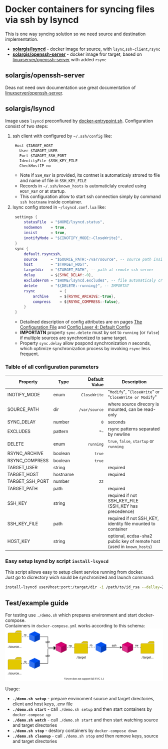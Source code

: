 # Docker containers for syncing files via ssh by lsyncd

This is one way syncing solution so we need source and destination implementation.
* **[solargis/lsyncd](https://hub.docker.com/r/solargis/lsyncd)** - docker image for source, with `lsync`,`ssh-client`,`rsync`
* **[solargis/openssh-server](https://hub.docker.com/r/solargis/openssh-server)** - docker image fror target, based on [linuxserver/openssh-server](https://github.com/linuxserver/docker-openssh-server) with added `rsync`


## solargis/openssh-server
Deas not need own documentation use great documentation of [linuxserver/openssh-server](https://hub.docker.com/r/linuxserver/openssh-server).


## solargis/lsyncd
Image uses `lsyncd` preconfiured by [docker-entrypoint.sh](./docker-bin/docker-entrypoint.sh).
Configuration consist of two steps:
1. ssh client with configured by `~/.ssh/config` like:
   ```SSH Config
    Host $TARGET_HOST
      User $TARGET_USER
      Port $TARGET_SSH_PORT
      IdentityFile $SSH_KEY_FILE
      CheckHostIP no
   ```
   * Note if `SSH_KEY` is provided, its contnet is automaticaly strored to file and name of file in `SSH_KEY_FILE`
   * Records in `~/.ssh/known_hosts` is automaticlaly created using `HOST_KEY` or at startup.
   * This configuration allow to start ssh connection simply by command `ssh hostname` inside container.
2. lsync config stored in `~/lsyncd.conf.lua` like:
   ```Lua
    settings {
        statusFile  = "$HOME/lsyncd.status",
        nodaemon    = true,
        insist      = true,
        inotifyMode = "${INOTIFY_MODE:-CloseWrite}",
    }
    sync {
        default.rsyncssh,
        source      = "$SOURCE_PATH:-/var/source", -- source path inside container
        host        = "$TARGET_HOST",
        targetdir   = "$TARGET_PATH", -- path at remote ssh server
        delay       = ${SYNC_DELAY:-0},
        excludeFrom = "$HOME/lsyncd.excludes", -- file automaticaly created from env EXCLUDES
        delete      = "${DELETE:-running}", -- IMPORTAT
        rsync           = {
            archive     = ${RSYNC_ARCHIVE:-true},
            compress    = ${RSYNC_COMPRESS:-false},
        }
    }
   ```
   * Detailned description of config attributes are on pages [The Configuration File](https://axkibe.github.io/lsyncd/manual/config/file/) and [Config Layer 4: Default Config](https://axkibe.github.io/lsyncd/manual/config/layer4/)
   * **IMPORTATN** property `sync.delete` must by set to `running` (or `false`) if multiple sources are synchronized to same target.
   * Property `sync.delay` allow pospond synchronization *n* seconds, which optimize synchronization process by invoking `rsync` less frequent.


### Talble of all configuration parameters

| Property | Type | Default Value | Description |
|----------|------|--------------:|-------------|
| INOTIFY_MODE   | enum    | `CloseWrite`  | "`Modify`", "`CloseWrite`" or "`CloseWrite or Modify`"
| SOURCE_PATH    | dir     | `/var/source` | where source direcory is mounted, can be read-only
| SYNC_DELAY     | number  | `0`           | seconds
| EXCLUDES       | pattern | `*~`          | rsync patterns separated by newline
| DELETE         | enum    | `running`     | `true`, `false`, `startup` or `running`
| RSYNC_ARCHIVE  | boolean | `true`        |
| RSYNC_COMPRESS | boolean | `true`        |
| TARGET_USER    | string  |               | required
| TARGET_HOST    | hostname|               | required
| TARGET_SSH_PORT| number  | `22`          |
| TARGET_PATH    | path    |               | required
| SSH_KEY        | string  |               | required if not SSH_KEY_FILE (SSH_KEY has precedence)
| SSH_KEY_FILE   | path    |               | required if not SSH_KEY, identity file mounted to container
| HOST_KEY       | string  |               | optional, ecdsa-sha2 public key of remote host (used in `known_hosts`)


### Easy setup lsynd by script `install-lsyncd`

This script allows easy to setup client service running from docker.\
Just go to dicrectory wich sould be synchronized and launch command:
```sh
install-lsyncd user@host:port:/target/dir -i /path/to/id_rsa --dellay=2
```


## Test/example guide
For testing use `./demo.sh` which prepares environment and start docker-compose.\
Containners in `docker-compose.yml` works according to this schema:\
![diagram](./resources/demo-lsyncd.svg)

Usage:
* **`./demo.sh setup`** - prepare envinoment source and target directories, client and host keys, .env file
* **`./demo.sh start`** - call `./demo.sh setup` and then start containers by `docker-compose up`
* **`./demo.sh watch`** - call `./demo.sh start` and then start watching source and target directories
* **`./demo.sh stop`** - destory containers by `docker-compose down`
* **`./demo.sh cleanup`** - call `./demo.sh stop` and then remove keys, source and target directories
